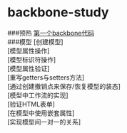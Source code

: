 # backbone-study
###预热
[第一个backbone代码](first.md)    
###模型
[创建模型]   
[模型属性操作]   
[模型标识符操作]   
[模型属性验证]   
[重写getters与setters方法]   
[通过创建撤销点来保存/恢复模型的装态]   
[模型中工作流的实现]   
[验证HTML表单]   
[在模型中使用嵌套属性]   
[实现模型间一对一的关系]   
